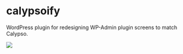 # calypsoify
WordPress plugin for redesigning WP-Admin plugin screens to match Calypso.

![](https://cldup.com/jxE-hrHGgj.png)
